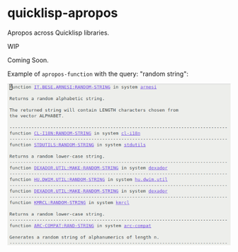 # quicklisp-apropos

Apropos across Quicklisp libraries.

WIP

Coming Soon.

Example of `apropos-function` with the query: "random string":

![apropos-random-string-example](apropos-random-string.png "Example result of apropos with 'random string' as query")

